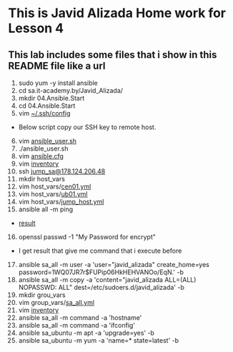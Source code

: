# This is Javid Alizada Home work for Lesson 4
## This lab includes some files that i show in this README file like a url
1. sudo yum -y install ansible
2. cd sa.it-academy.by/Javid_Alizada/
3. mkdir 04.Ansible.Start
4. cd 04.Ansible.Start
5. vim [~/.ssh/config]()
* Below script copy our SSH key to remote host.
6. vim [ansible_user.sh]()
7. ./ansible_user.sh
8. vim [ansible.cfg]()
9. vim [inventory]()
10. ssh jump_sa@178.124.206.48
11. mkdir host_vars
12. vim host_vars/[cen01.yml]()
13. vim host_vars/[ub01.yml]()
14. vim host_vars/[jump_host.yml]()
15. ansible all -m ping
* [result]()
16. openssl passwd -1 "My Password for encrypt"
* I get result that give me command that i execute before
17. ansible sa_all -m user -a 'user="javid_alizada" create_home=yes password=$1$WQ07JR7r$FUPip06HkHEHVANOo/EqN.' -b
18. ansible sa_all -m copy -a 'content="javid_alizada   ALL=(ALL)   NOPASSWD: ALL" dest=/etc/sudoers.d/javid_alizada' -b
19. mkdir grou_vars
20. vim group_vars/[sa_all.yml]()
21. vim [inventory]()
22. ansible sa_all -m command -a 'hostname'
23. ansible sa_all -m command -a 'ifconfig'
24. ansible sa_ubuntu -m apt -a 'upgrade=yes' -b
25. ansible sa_ubuntu -m yum -a 'name=* state=latest' -b
